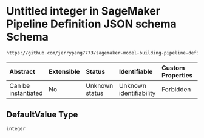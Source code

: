 # Untitled integer in SageMaker Pipeline Definition JSON schema Schema

```txt
https://github.com/jerrypeng7773/sagemaker-model-building-pipeline-definition-JSON-schema/schema/#/definitions/IntegerParameter/properties/DefaultValue
```



| Abstract            | Extensible | Status         | Identifiable            | Custom Properties | Additional Properties | Access Restrictions | Defined In                                                                                           |
| :------------------ | :--------- | :------------- | :---------------------- | :---------------- | :-------------------- | :------------------ | :--------------------------------------------------------------------------------------------------- |
| Can be instantiated | No         | Unknown status | Unknown identifiability | Forbidden         | Allowed               | none                | [pipeline-definition.schema.json*](../../out/pipeline-definition.schema.json "open original schema") |

## DefaultValue Type

`integer`

